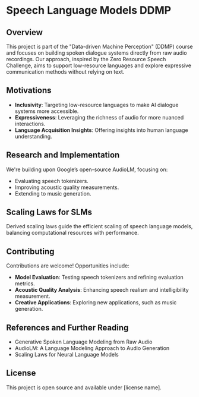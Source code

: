 # Speech Language Models DDMP

## Overview
This project is part of the "Data-driven Machine Perception" (DDMP) course and focuses on building spoken dialogue systems directly from raw audio recordings. Our approach, inspired by the Zero Resource Speech Challenge, aims to support low-resource languages and explore expressive communication methods without relying on text.

## Motivations
- **Inclusivity**: Targeting low-resource languages to make AI dialogue systems more accessible.
- **Expressiveness**: Leveraging the richness of audio for more nuanced interactions.
- **Language Acquisition Insights**: Offering insights into human language understanding.

## Research and Implementation
We're building upon Google’s open-source AudioLM, focusing on:
- Evaluating speech tokenizers.
- Improving acoustic quality measurements.
- Extending to music generation.

## Scaling Laws for SLMs
Derived scaling laws guide the efficient scaling of speech language models, balancing computational resources with performance.

## Contributing
Contributions are welcome! Opportunities include:
- **Model Evaluation**: Testing speech tokenizers and refining evaluation metrics.
- **Acoustic Quality Analysis**: Enhancing speech realism and intelligibility measurement.
- **Creative Applications**: Exploring new applications, such as music generation.

## References and Further Reading
- Generative Spoken Language Modeling from Raw Audio
- AudioLM: A Language Modeling Approach to Audio Generation
- Scaling Laws for Neural Language Models

## License
This project is open source and available under [license name].
